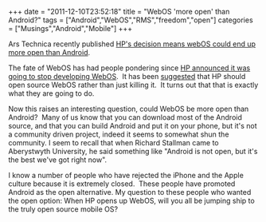 +++
date = "2011-12-10T23:52:18"
title = "WebOS 'more open' than Android?"
tags = ["Android","WebOS","RMS","freedom","open"]
categories = ["Musings","Android","Mobile"]
+++

Ars Technica recently published [HP's decision means webOS could end up more open than Android][1]. 
 
The fate of WebOS has had people pondering since [HP announced it was going to stop developing WebOS][2].  It has been [suggested][3] that HP should open source WebOS rather than just killing it.  It turns out that that is exactly what they are going to do. 
 
Now this raises an interesting question, could WebOS be more open than Android?  Many of us know that you can download most of the Android source, and that you can build Android and put it on your phone, but it's not a community driven project, indeed it seems to somewhat shun the community. 
I seem to recall that when Richard Stallman came to Aberystwyth University, he said something like "Android is not open, but it's the best we've got right now". 
 
I know a number of people who have rejected the iPhone and the Apple culture because it is extremely closed.  These people have promoted Android as the open alternative. 
My question to these people who wanted the open option: When HP opens up WebOS, will you all be jumping ship to the truly open source mobile OS?

  [1]: http://arstechnica.com/business/news/2011/12/hps-decision-means-webos-could-end-up-more-open-than-android.ars
  [2]: http://arstechnica.com/gadgets/news/2011/08/hp-washing-its-hands-of-webos-discontinues-tablets-pre-phones.ars
  [3]: http://arstechnica.com/gadgets/news/2011/10/never-say-die-why-hp-should-open-up-webos-instead-of-killing-it.ars
